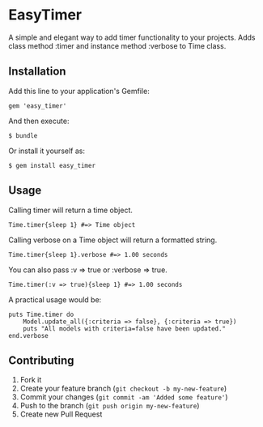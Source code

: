 # EasyTimer

A simple and elegant way to add timer functionality to your projects. Adds class method :timer and instance method :verbose to Time class.

## Installation

Add this line to your application's Gemfile:

    gem 'easy_timer'

And then execute:

    $ bundle

Or install it yourself as:

    $ gem install easy_timer

## Usage
Calling timer will return a time object.
		
	Time.timer{sleep 1} #=> Time object

Calling verbose on a Time object will return a formatted string.
		
	Time.timer{sleep 1}.verbose #=> 1.00 seconds

You can also pass :v => true or :verbose => true.
		
	Time.timer(:v => true){sleep 1} #=> 1.00 seconds

A practical usage would be:

	puts Time.timer do
		Model.update_all({:criteria => false}, {:criteria => true})
		puts "All models with criteria=false have been updated."
	end.verbose


## Contributing

1. Fork it
2. Create your feature branch (`git checkout -b my-new-feature`)
3. Commit your changes (`git commit -am 'Added some feature'`)
4. Push to the branch (`git push origin my-new-feature`)
5. Create new Pull Request
